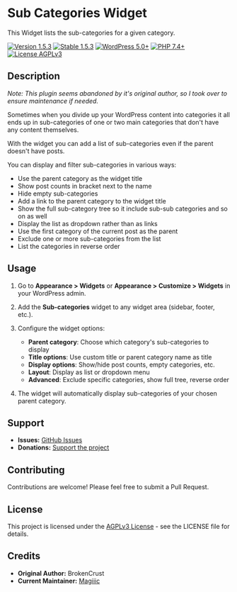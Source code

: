 # Sub Categories Widget

This Widget lists the sub-categories for a given category.

[![Version 1.5.3](https://img.shields.io/badge/Version-1.5.3-blue.svg)](https://github.com/magicoli/sub-categories-widget/releases)
[![Stable 1.5.3](https://img.shields.io/badge/Stable-1.5.3-green.svg)](https://github.com/magicoli/sub-categories-widget/releases)
[![WordPress 5.0+](https://img.shields.io/badge/WordPress-5.0%2B-blue.svg)](https://wordpress.org/)
[![PHP 7.4+](https://img.shields.io/badge/PHP-7.4%2B-purple.svg)](https://php.net/)
[![License AGPLv3](https://img.shields.io/badge/License-AGPLv3-green.svg)](https://www.gnu.org/licenses/agpl-3.0.html)

## Description

*Note: This plugin seems abandoned by it's original author, so I took over to ensure maintenance if needed.*

Sometimes when you divide up your WordPress content into categories it all ends up in sub-categories of one or two main categories that don't have any content themselves.

With the widget you can add a list of sub-categories even if the parent doesn't have posts.

You can display and filter sub-categories in various ways:

* Use the parent category as the widget title
* Show post counts in bracket next to the name
* Hide empty sub-categories
* Add a link to the parent category to the widget title
* Show the full sub-category tree so it include sub-sub categories and so on as well
* Display the list as dropdown rather than as links
* Use the first category of the current post as the parent
* Exclude one or more sub-categories from the list
* List the categories in reverse order

## Usage

1. Go to **Appearance > Widgets** or **Appearance > Customize > Widgets** in your WordPress admin.

2. Add the **Sub-categories** widget to any widget area (sidebar, footer, etc.).

3. Configure the widget options:
   - **Parent category**: Choose which category's sub-categories to display
   - **Title options**: Use custom title or parent category name as title
   - **Display options**: Show/hide post counts, empty categories, etc.
   - **Layout**: Display as list or dropdown menu
   - **Advanced**: Exclude specific categories, show full tree, reverse order

4. The widget will automatically display sub-categories of your chosen parent category.

## Support

- **Issues:** [GitHub Issues](https://github.com/magicoli/sub-categories-widget/issues)
- **Donations:** [Support the project](https://magiiic.org/donate/)

## Contributing

Contributions are welcome! Please feel free to submit a Pull Request.

## License

This project is licensed under the [AGPLv3 License](LICENSE) - see the LICENSE file for details.

## Credits

- **Original Author:** BrokenCrust
- **Current Maintainer:** [Magiiic](https://magiiic.com/)

